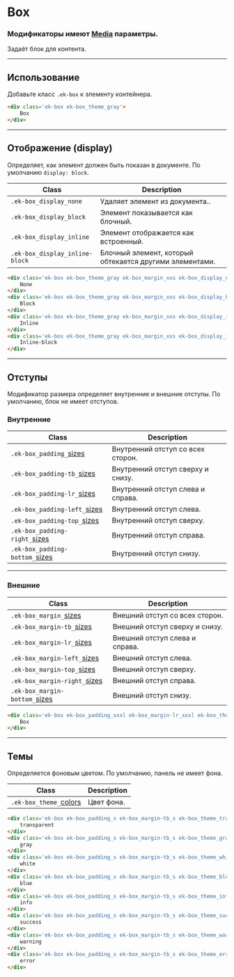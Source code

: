 [sizes]: base/sizes.md
[colors]: base/colors.md
[media]: base/media.md

# Box

### Модификаторы имеют [Media][media] параметры.

Задаёт блок для контента.

---

## Использование

Добавьте класс `.ek-box` к элементу контейнера.

``` html
<div class='ek-box ek-box_theme_gray'>
    Box
</div>
```

---

## Отображение (display)

Определяет, как элемент должен быть показан в документе. По умолчанию `display: block`.

|               Class               |                       Description                       |
|-----------------------------------|---------------------------------------------------------|
|  `.ek-box_display_none`           | Удаляет элемент из документа..                          |
|  `.ek-box_display_block`          | Элемент показывается как блочный.                       |
|  `.ek-box_display_inline`         | Элемент отображается как встроенный.                    |
|  `.ek-box_display_inline-block`   | Блочный элемент, который обтекается другими элементами. |

``` html
<div class='ek-box ek-box_theme_gray ek-box_margin_xxs ek-box_display_none'>
    None
</div>
<div class='ek-box ek-box_theme_gray ek-box_margin_xxs ek-box_display_block'>
    Block
</div>
<div class='ek-box ek-box_theme_gray ek-box_margin_xxs ek-box_display_inline'>
    Inline
</div>
<div class='ek-box ek-box_theme_gray ek-box_margin_xxs ek-box_display_inline-block'>
    Inline-block
</div>
```

---

## Отступы

Модификатор размера определяет внутренние и внешние отступы. По умолчанию, блок не имеет отступов.

### Внутренние

|               Class               |            Description            |
|-----------------------------------|-----------------------------------|
|  `.ek-box_padding_`[sizes]        | Внутренний отступ со всех сторон. |
|  `.ek-box_padding-tb_`[sizes]     | Внутренний отступ сверху и снизу. |
|  `.ek-box_padding-lr_`[sizes]     | Внутренний отступ слева и справа. |
|  `.ek-box_padding-left_`[sizes]   | Внутренний отступ слева.          |
|  `.ek-box_padding-top_`[sizes]    | Внутренний отступ сверху.         |
|  `.ek-box_padding-right_`[sizes]  | Внутренний отступ справа.         |
|  `.ek-box_padding-bottom_`[sizes] | Внутренний отступ снизу.          |

---

### Внешние

|              Class               |            Description         |
|----------------------------------|--------------------------------|
|  `.ek-box_margin_`[sizes]        | Внешний отступ со всех сторон. |
|  `.ek-box_margin-tb_`[sizes]     | Внешний отступ сверху и снизу. |
|  `.ek-box_margin-lr_`[sizes]     | Внешний отступ слева и справа. |
|  `.ek-box_margin-left_`[sizes]   | Внешний отступ слева.          |
|  `.ek-box_margin-top_`[sizes]    | Внешний отступ сверху.         |
|  `.ek-box_margin-right_`[sizes]  | Внешний отступ справа.         |
|  `.ek-box_margin-bottom_`[sizes] | Внешний отступ снизу.          |



``` html
<div class='ek-box ek-box_padding_xxxl ek-box_margin-lr_xxxl ek-box_theme_gray'>
    Box
</div>
```

---

## Темы

Определяется фоновым цветом. По умолчанию, панель не имеет фона.

|           Class           | Description |
|---------------------------|-------------|
| `.ek-box_theme_`[colors]  | Цвет фона.  |

``` html
<div class='ek-box ek-box_padding_s ek-box_margin-tb_s ek-box_theme_transparent'>
    transparent
</div>
<div class='ek-box ek-box_padding_s ek-box_margin-tb_s ek-box_theme_gray'>
    gray
</div>
<div class='ek-box ek-box_padding_s ek-box_margin-tb_s ek-box_theme_white'>
    white
</div>
<div class='ek-box ek-box_padding_s ek-box_margin-tb_s ek-box_theme_blue'>
    blue
</div>
<div class='ek-box ek-box_padding_s ek-box_margin-tb_s ek-box_theme_info'>
    info
</div>
<div class='ek-box ek-box_padding_s ek-box_margin-tb_s ek-box_theme_success'>
    success
</div>
<div class='ek-box ek-box_padding_s ek-box_margin-tb_s ek-box_theme_warning'>
    warning
</div>
<div class='ek-box ek-box_padding_s ek-box_margin-tb_s ek-box_theme_error'>
    error
</div>
```

